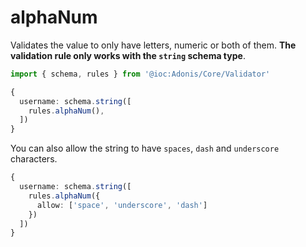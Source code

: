 # alphaNum

Validates the value to only have letters, numeric or both of them. **The validation rule only works with the `string` schema
type**.

```ts
import { schema, rules } from '@ioc:Adonis/Core/Validator'

{
  username: schema.string([
    rules.alphaNum(),
  ])
}
```

You can also allow the string to have `spaces`, `dash` and `underscore` characters.

```ts
{
  username: schema.string([
    rules.alphaNum({
      allow: ['space', 'underscore', 'dash']
    })
  ])
}
```
